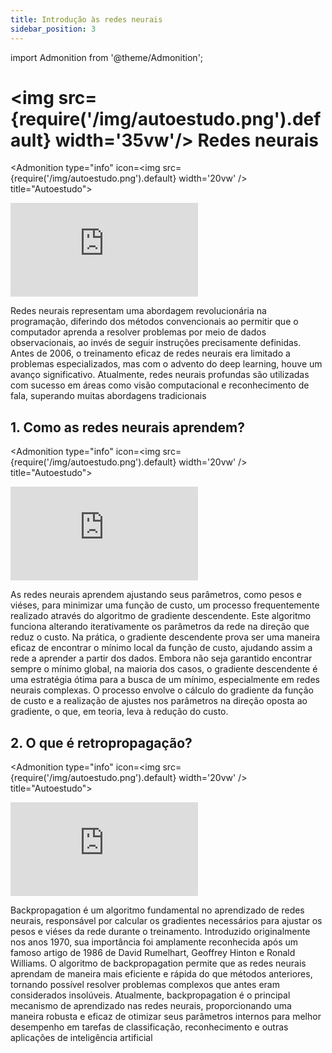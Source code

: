 ```yaml
---
title: Introdução às redes neurais
sidebar_position: 3
---
```

import Admonition from '@theme/Admonition';

# <img src={require('/img/autoestudo.png').default} width='35vw'/> Redes neurais

<Admonition 
    type="info" 
    icon=<img src={require('/img/autoestudo.png').default} width='20vw' />
    title="Autoestudo">

<div style={{ textAlign: 'center' }}>
    <iframe 
        style={{
            display: 'block',
            margin: 'auto',
            width: '100%',
            height: '50vh',
        }}
        src="https://www.youtube.com/embed/aircAruvnKk" 
        frameborder="0" 
        allowFullScreen>
    </iframe>
</div>

</Admonition>

Redes neurais representam uma abordagem revolucionária na
programação, diferindo dos métodos convencionais ao permitir que o computador
aprenda a resolver problemas por meio de dados observacionais, ao invés de
seguir instruções precisamente definidas. Antes de 2006, o treinamento eficaz
de redes neurais era limitado a problemas especializados, mas com o advento do
deep learning, houve um avanço significativo. Atualmente, redes neurais
profundas são utilizadas com sucesso em áreas como visão computacional e
reconhecimento de fala, superando muitas abordagens tradicionais

## 1. Como as redes neurais aprendem?

<Admonition 
    type="info" 
    icon=<img src={require('/img/autoestudo.png').default} width='20vw' />
    title="Autoestudo">

<div style={{ textAlign: 'center' }}>
    <iframe 
        style={{
            display: 'block',
            margin: 'auto',
            width: '100%',
            height: '50vh',
        }}
        src="https://www.youtube.com/embed/IHZwWFHWa-w" 
        frameborder="0" 
        allowFullScreen>
    </iframe>
</div>

</Admonition>

As redes neurais aprendem ajustando seus parâmetros, como pesos e viéses, para
minimizar uma função de custo, um processo frequentemente realizado através do
algoritmo de gradiente descendente. Este algoritmo funciona alterando
iterativamente os parâmetros da rede na direção que reduz o custo. Na prática,
o gradiente descendente prova ser uma maneira eficaz de encontrar o mínimo
local da função de custo, ajudando assim a rede a aprender a partir dos dados.
Embora não seja garantido encontrar sempre o mínimo global, na maioria dos
casos, o gradiente descendente é uma estratégia ótima para a busca de um
mínimo, especialmente em redes neurais complexas. O processo envolve o cálculo
do gradiente da função de custo e a realização de ajustes nos parâmetros na
direção oposta ao gradiente, o que, em teoria, leva à redução do custo.

## 2. O que é retropropagação?


<Admonition 
    type="info" 
    icon=<img src={require('/img/autoestudo.png').default} width='20vw' />
    title="Autoestudo">

<div style={{ textAlign: 'center' }}>
    <iframe 
        style={{
            display: 'block',
            margin: 'auto',
            width: '100%',
            height: '50vh',
        }}
        src="https://www.youtube.com/embed/Ilg3gGewQ5U" 
        frameborder="0" 
        allowFullScreen>
    </iframe>
</div>

</Admonition>

Backpropagation é um algoritmo fundamental no aprendizado de redes neurais,
responsável por calcular os gradientes necessários para ajustar os pesos e
viéses da rede durante o treinamento. Introduzido originalmente nos anos 1970,
sua importância foi amplamente reconhecida após um famoso artigo de 1986 de
David Rumelhart, Geoffrey Hinton e Ronald Williams. O algoritmo de
backpropagation permite que as redes neurais aprendam de maneira mais eficiente
e rápida do que métodos anteriores, tornando possível resolver problemas
complexos que antes eram considerados insolúveis. Atualmente, backpropagation é
o principal mecanismo de aprendizado nas redes neurais, proporcionando uma
maneira robusta e eficaz de otimizar seus parâmetros internos para melhor
desempenho em tarefas de classificação, reconhecimento e outras aplicações de
inteligência artificial
